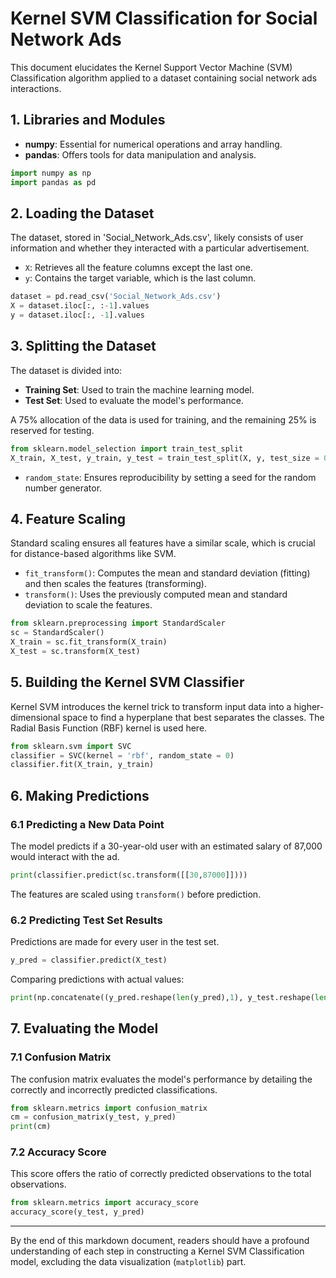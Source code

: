 # **Kernel SVM Classification for Social Network Ads**

This document elucidates the Kernel Support Vector Machine (SVM) Classification algorithm applied to a dataset containing social network ads interactions.

## **1. Libraries and Modules**

- **numpy**: Essential for numerical operations and array handling.
- **pandas**: Offers tools for data manipulation and analysis.

```python
import numpy as np
import pandas as pd
```

## **2. Loading the Dataset**

The dataset, stored in 'Social_Network_Ads.csv', likely consists of user information and whether they interacted with a particular advertisement.

- `X`: Retrieves all the feature columns except the last one.
- `y`: Contains the target variable, which is the last column.

```python
dataset = pd.read_csv('Social_Network_Ads.csv')
X = dataset.iloc[:, :-1].values
y = dataset.iloc[:, -1].values
```

## **3. Splitting the Dataset**

The dataset is divided into:

- **Training Set**: Used to train the machine learning model.
- **Test Set**: Used to evaluate the model's performance.

A 75% allocation of the data is used for training, and the remaining 25% is reserved for testing.

```python
from sklearn.model_selection import train_test_split
X_train, X_test, y_train, y_test = train_test_split(X, y, test_size = 0.25, random_state = 0)
```

- `random_state`: Ensures reproducibility by setting a seed for the random number generator.

## **4. Feature Scaling**

Standard scaling ensures all features have a similar scale, which is crucial for distance-based algorithms like SVM.

- `fit_transform()`: Computes the mean and standard deviation (fitting) and then scales the features (transforming).
- `transform()`: Uses the previously computed mean and standard deviation to scale the features.

```python
from sklearn.preprocessing import StandardScaler
sc = StandardScaler()
X_train = sc.fit_transform(X_train)
X_test = sc.transform(X_test)
```

## **5. Building the Kernel SVM Classifier**

Kernel SVM introduces the kernel trick to transform input data into a higher-dimensional space to find a hyperplane that best separates the classes. The Radial Basis Function (RBF) kernel is used here.

```python
from sklearn.svm import SVC
classifier = SVC(kernel = 'rbf', random_state = 0)
classifier.fit(X_train, y_train)
```

## **6. Making Predictions**

### **6.1 Predicting a New Data Point**

The model predicts if a 30-year-old user with an estimated salary of 87,000 would interact with the ad.

```python
print(classifier.predict(sc.transform([[30,87000]])))
```

The features are scaled using `transform()` before prediction.

### **6.2 Predicting Test Set Results**

Predictions are made for every user in the test set.

```python
y_pred = classifier.predict(X_test)
```

Comparing predictions with actual values:

```python
print(np.concatenate((y_pred.reshape(len(y_pred),1), y_test.reshape(len(y_test),1)),1))
```

## **7. Evaluating the Model**

### **7.1 Confusion Matrix**

The confusion matrix evaluates the model's performance by detailing the correctly and incorrectly predicted classifications.

```python
from sklearn.metrics import confusion_matrix
cm = confusion_matrix(y_test, y_pred)
print(cm)
```

### **7.2 Accuracy Score**

This score offers the ratio of correctly predicted observations to the total observations.

```python
from sklearn.metrics import accuracy_score
accuracy_score(y_test, y_pred)
```

---

By the end of this markdown document, readers should have a profound understanding of each step in constructing a Kernel SVM Classification model, excluding the data visualization (`matplotlib`) part.
